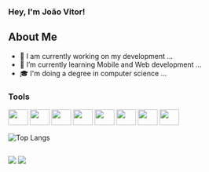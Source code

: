 ### Hey, I'm João Vitor!

## About Me
- 🔭 I am currently working on my development ...
- 🌱 I’m currently learning Mobile and Web development ...
- ‍🎓 I'm doing a degree in computer science ...

### Tools
<div style="display: inline_block">
  <img height="32" width="40" src="https://cdn.jsdelivr.net/gh/devicons/devicon/icons/c/c-original.svg" />
  <img height="32" width="40" src="https://cdn.jsdelivr.net/gh/devicons/devicon/icons/python/python-original.svg" />
  <img height="32" width="40" src="https://cdn.jsdelivr.net/gh/devicons/devicon@latest/icons/java/java-original.svg" />
  <img height="32" width="40" src="https://cdn.jsdelivr.net/gh/devicons/devicon@latest/icons/nodejs/nodejs-original.svg" />
  <img height="32" width="40" src="https://cdn.jsdelivr.net/gh/devicons/devicon@latest/icons/typescript/typescript-plain.svg" />
  <img height="32" width="40" src="https://cdn.jsdelivr.net/gh/devicons/devicon@latest/icons/tailwindcss/tailwindcss-original.svg" />
  <img height="32" width="40" src="https://cdn.jsdelivr.net/gh/devicons/devicon/icons/react/react-original.svg" />
  <img height="32" width="40" src="https://cdn.jsdelivr.net/gh/devicons/devicon@latest/icons/nextjs/nextjs-original.svg" />
</div>

![Top Langs](https://github-readme-stats.vercel.app/api/top-langs/?username=Vkakarott&layout=compact&theme=dark&hide)

##

<div>
  <a href = "mailto:vecctor.vitor15@gmail.com"><img src="https://img.shields.io/badge/-Gmail-%23333?style=for-the-badge&logo=gmail&logoColor=white" target="_blank"></a>
  <a href="https://www.linkedin.com/in/vitorgomes-ti" target="_blank"><img src="https://img.shields.io/badge/-LinkedIn-%230077B5?style=for-the-badge&logo=linkedin&logoColor=white" target="_blank"></a> 
</div>
